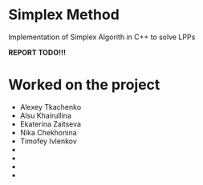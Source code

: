 # Simplex Method
Implementation of Simplex Algorith in C++ to solve LPPs

**REPORT TODO!!!**

# Worked on the project
- Alexey Tkachenko
- Alsu Khairullina
- Ekaterina Zaitseva
- Nika Chekhonina
- Timofey Ivlenkov
- 
- 
- 
- 
